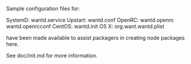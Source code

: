 Sample configuration files for:

SystemD: wantd.service
Upstart: wantd.conf
OpenRC:  wantd.openrc
         wantd.openrcconf
CentOS:  wantd.init
OS X:    org.want.wantd.plist

have been made available to assist packagers in creating node packages here.

See doc/init.md for more information.
